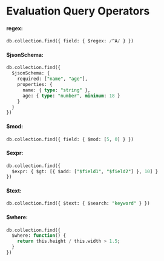 # Evaluation Query Operators
#### regex:
```sql
db.collection.find({ field: { $regex: /^A/ } })
```

#### $jsonSchema:
```sql
db.collection.find({
  $jsonSchema: {
    required: ["name", "age"],
    properties: {
      name: { type: "string" },
      age: { type: "number", minimum: 18 }
    }
  }
})
```

#### $mod:
```sql
db.collection.find({ field: { $mod: [5, 0] } })
```

#### $expr:
```sql
db.collection.find({
  $expr: { $gt: [{ $add: ["$field1", "$field2"] }, 10] }
})
```
#### $text:
```sql
db.collection.find({ $text: { $search: "keyword" } })
```

#### $where:

```sql
db.collection.find({
  $where: function() {
    return this.height / this.width > 1.5;
  }
})
```
